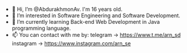 - 👋 Hi, I’m @AbdurakhmonAv. I'm 16 years old.
- 👀 I’m interested in Software Engineering and Software Development.
- 🌱 I’m currently learning Back-end Web Development in Java programming language.
- 📫 You can contact with me by:
          telegram -> https://www.t.me/arn_sd
          instagram  -> https://www.instagram.com/arn_se
